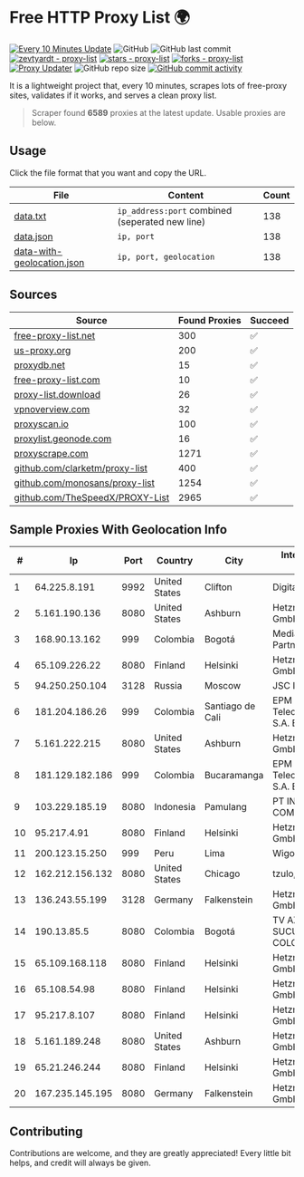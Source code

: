 
# Free HTTP Proxy List 🌍

[![Every 10 Minutes Update](https://github.com/mertguvencli/http-proxy-list/actions/workflows/main.yml/badge.svg?branch=main)](https://github.com/mertguvencli/http-proxy-list/actions/workflows/main.yml)
![GitHub](https://img.shields.io/github/license/mertguvencli/http-proxy-list)
![GitHub last commit](https://img.shields.io/github/last-commit/mertguvencli/http-proxy-list)
[![zevtyardt - proxy-list](https://img.shields.io/static/v1?label=zevtyardt&message=proxy-list&color=blue&logo=github)](https://github.com/zevtyardt/proxy-list "Go to GitHub repo")
[![stars - proxy-list](https://img.shields.io/github/stars/zevtyardt/proxy-list?style=social)](https://github.com/zevtyardt/proxy-list)
[![forks - proxy-list](https://img.shields.io/github/forks/zevtyardt/proxy-list?style=social)](https://github.com/zevtyardt/proxy-list)
[![Proxy Updater](https://github.com/zevtyardt/proxy-list/workflows/Proxy%20Updater/badge.svg)](https://github.com/zevtyardt/proxy-list/actions?query=workflow:"Proxy+Updater")
![GitHub repo size](https://img.shields.io/github/repo-size/zevtyardt/proxy-list)
[![GitHub commit activity](https://img.shields.io/github/commit-activity/m/zevtyardt/proxy-list?logo=commits)](https://github.com/zevtyardt/proxy-list/commits/main)

It is a lightweight project that, every 10 minutes, scrapes lots of free-proxy sites, validates if it works, and serves a clean proxy list.

> Scraper found **6589** proxies at the latest update. Usable proxies are below.

## Usage

Click the file format that you want and copy the URL.

|File|Content|Count|
|----|-------|-----|
|[data.txt](https://raw.githubusercontent.com/mertguvencli/http-proxy-list/main/proxy-list/data.txt)|`ip_address:port` combined (seperated new line)|138|
|[data.json](https://raw.githubusercontent.com/mertguvencli/http-proxy-list/main/proxy-list/data.json)|`ip, port`|138|
|[data-with-geolocation.json](https://raw.githubusercontent.com/mertguvencli/http-proxy-list/main/proxy-list/data-with-geolocation.json)|`ip, port, geolocation`|138|

## Sources

|Source|Found Proxies|Succeed|
|------|-------------|-------|
|[free-proxy-list.net](https://free-proxy-list.net)|300|✅|
|[us-proxy.org](https://www.us-proxy.org)|200|✅|
|[proxydb.net](http://proxydb.net)|15|✅|
|[free-proxy-list.com](https://free-proxy-list.com/?page=&port=&type%5B%5D=http&type%5B%5D=https&up_time=0&search=Search)|10|✅|
|[proxy-list.download](https://www.proxy-list.download/HTTP)|26|✅|
|[vpnoverview.com](https://vpnoverview.com/privacy/anonymous-browsing/free-proxy-servers)|32|✅|
|[proxyscan.io](https://www.proxyscan.io)|100|✅|
|[proxylist.geonode.com](https://proxylist.geonode.com/api/proxy-list?limit=300&page=1&sort_by=lastChecked&sort_type=desc&protocols=http,https)|16|✅|
|[proxyscrape.com](https://api.proxyscrape.com/v2/?request=displayproxies&protocol=http&timeout=10000&country=all&ssl=all&anonymity=all)|1271|✅|
|[github.com/clarketm/proxy-list](https://raw.githubusercontent.com/clarketm/proxy-list/master/proxy-list-raw.txt)|400|✅|
|[github.com/monosans/proxy-list](https://raw.githubusercontent.com/monosans/proxy-list/main/proxies/http.txt)|1254|✅|
|[github.com/TheSpeedX/PROXY-List](https://raw.githubusercontent.com/TheSpeedX/PROXY-List/master/http.txt)|2965|✅|


## Sample Proxies With Geolocation Info

|#|Ip|Port|Country|City|Internet Service Provider|
|-|--|----|-------|----|-------------------------|
|1|64.225.8.191|9992|United States|Clifton|DigitalOcean, LLC|
|2|5.161.190.136|8080|United States|Ashburn|Hetzner Online GmbH|
|3|168.90.13.162|999|Colombia|Bogotá|Media Commerce Partners S.A|
|4|65.109.226.22|8080|Finland|Helsinki|Hetzner Online GmbH|
|5|94.250.250.104|3128|Russia|Moscow|JSC IOT|
|6|181.204.186.26|999|Colombia|Santiago de Cali|EPM Telecomunicaciones S.A. E.S.P.|
|7|5.161.222.215|8080|United States|Ashburn|Hetzner Online GmbH|
|8|181.129.182.186|999|Colombia|Bucaramanga|EPM Telecomunicaciones S.A. E.S.P.|
|9|103.229.185.19|8080|Indonesia|Pamulang|PT INDONESIA COMNETS PLUS|
|10|95.217.4.91|8080|Finland|Helsinki|Hetzner Online GmbH|
|11|200.123.15.250|999|Peru|Lima|Wigo S.A.|
|12|162.212.156.132|8080|United States|Chicago|tzulo, inc.|
|13|136.243.55.199|3128|Germany|Falkenstein|Hetzner Online GmbH|
|14|190.13.85.5|8080|Colombia|Bogotá|TV AZTECA SUCURSAL COLOMBIA|
|15|65.109.168.118|8080|Finland|Helsinki|Hetzner Online GmbH|
|16|65.108.54.98|8080|Finland|Helsinki|Hetzner Online GmbH|
|17|95.217.8.107|8080|Finland|Helsinki|Hetzner Online GmbH|
|18|5.161.189.248|8080|United States|Ashburn|Hetzner Online GmbH|
|19|65.21.246.244|8080|Finland|Helsinki|Hetzner Online GmbH|
|20|167.235.145.195|8080|Germany|Falkenstein|Hetzner Online GmbH|



## Contributing

Contributions are welcome, and they are greatly appreciated! Every
little bit helps, and credit will always be given.


